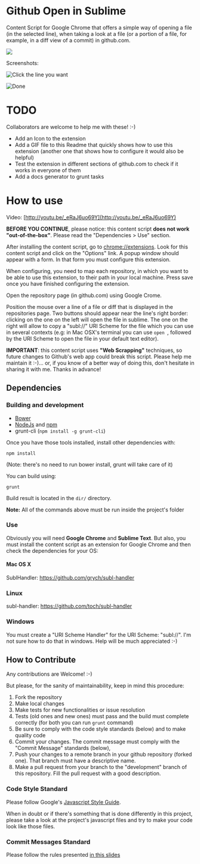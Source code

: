 # Github Open in Sublime

Content Script for Google Chrome that offers a simple way of opening a file (in
the selected line), when taking a look at a file (or a portion of a file, for
example, in a diff view of a commit) in github.com.

![](http://circleci.com/gh/tgirardi/github-open-in-sublime.png?circle-token=e9960778874061fcaf228507e129e7a2fecff939)

Screenshots:

![Click the line you want](http://www.clipular.com/c/5254671464660992.png?k=eC93VYlyUYnVQtOsN-Q_DtM-JqQ)

![Done](http://www.clipular.com/c/5958988186255360.png?k=p2tpDli55p4IceyFi6bTI4GItXo)

# TODO

Collaborators are welcome to help me with these! :-)

* Add an Icon to the extension
* Add a GIF file to this Readme that quickly shows how to use this extension
  (another one that shows how to configure it would also be helpful)
* Test the extension in different sections of github.com to check if it works in
  everyone of them
* Add a docs generator to grunt tasks

# How to use

Video: [http://youtu.be/_eRaJ6uo69Y](http://youtu.be/_eRaJ6uo69Y)

**BEFORE YOU CONTINUE**, please notice: this content script **does not work
"out-of-the-box"**. Please read the "Dependencies > Use" section.

After installing the content script, go to [chrome://extensions](chrome://extensions).
Look for this content script and click on the "Options" link. A popup window should
appear with a form. In that form you must configure this extension.

When configuring, you need to map each repository, in which you want to be able to use
this extension, to their path in your local machine. Press save once you have finished
configuring the extension.

Open the repository page (in github.com) using Google Crome.

Position the mouse over a line of a file or diff that is displayed in the
repositories page. Two buttons should appear near the line's right border:
clicking on the one on the left will open the file in sublime. The one on the
right will allow to copy a "subl://" URI Scheme for the file which you can use
in several contexts (e.g: in Mac OSX's terminal you can use `open `, followed by
the URI Scheme to open the file in your default text editor).

**IMPORTANT**: this content script uses **"Web Scrapping"** techniques, so
future changes to Github's web app could break this script. Please help me
maintain it :-)... or, if you know of a better way of doing this, don't hesitate
in sharing it with me. Thanks in advance!


## Dependencies

### Building and development

* [Bower](http://bower.io/)
* [NodeJs](http://nodejs.org/) and [npm](https://www.npmjs.com/)
* grunt-cli (`npm install -g grunt-cli`)

Once you have those tools installed, install other dependencies with:

    npm install

(Note: there's no need to run bower install, grunt will take care of it)

You can build using:

    grunt

Build result is located in the `dir/` directory.

**Note:** All of the commands above must be run inside the project's folder

### Use

Obviously you will need **Google Chrome** and **Sublime Text**. But also, you
must install the content script as an extension for Google Chrome and then check
the dependencies for your OS:

#### Mac OS X

SublHandler:
https://github.com/grych/subl-handler

### Linux

subl-handler:
https://github.com/toch/subl-handler

### Windows

You must create a "URI Scheme Handler" for the URI Scheme: "subl://". I'm not sure how to do that in windows. Help will be much appreciated :-)

## How to Contribute

Any contributions are Welcome! :-)

But please, for the sanity of maintainability, keep in mind this procedure:

1. Fork the repository
2. Make local changes
3. Make tests for new functionalities or issue resolution
4. Tests (old ones and new ones) must pass and the build must complete
   correctly (for both you can run `grunt` command)
5. Be sure to comply with the code style standards (below) and to make
   quality code
6. Commit your changes. The commit message must comply with the "Commit Message"
   standards (below),
7. Push your changes to a remote branch in your github repository (forked
   one). That branch must have a descriptive name.
8. Make a pull request from your branch to the "development" branch of this
   repository. Fill the pull request with a good description.

### Code Style Standard

Please follow Google's [Javascript Style Guide](http://google-styleguide.googlecode.com/svn/trunk/javascriptguide.xml).

When in doubt or if there's something that is done differently in this project,
please take a look at the project's javascript files and try to make your code
look like those files.

### Commit Messages Standard

Please follow the rules presented [in this slides](http://www.slideshare.net/TarinGamberini/commit-messages-goodpractices)

